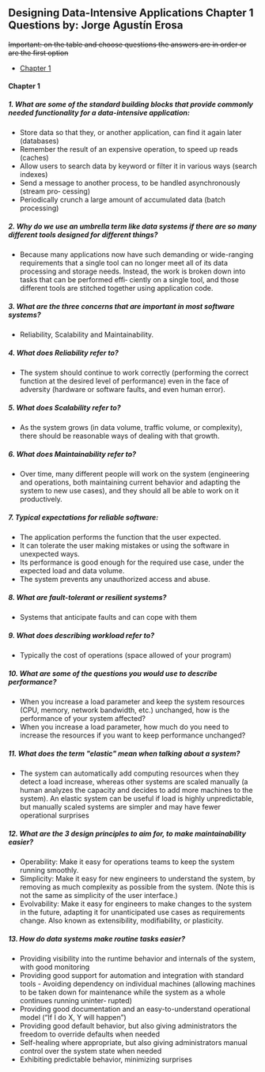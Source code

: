 ## Designing Data-Intensive Applications Chapter 1 Questions by: Jorge Agustín Erosa

~~Important: on the table and choose questions the answers are in order or are the first option~~

- [Chapter 1](#chapter-1)
  


#### Chapter 1

##### 1. What are some of the standard building blocks that provide commonly needed functionality for a data-intensive application: 
  - Store data so that they, or another application, can find it again later (databases)
  - Remember the result of an expensive operation, to speed up reads (caches)
  - Allow users to search data by keyword or filter it in various ways (search indexes)
  - Send a message to another process, to be handled asynchronously (stream pro‐
cessing)
  - Periodically crunch a large amount of accumulated data (batch processing)
  
##### 2. Why do we use an umbrella term like data systems if there are so many different tools designed for different things?
  - Because many applications now have such demanding or wide-ranging requirements that a single tool can no longer meet all of its data processing and storage needs. Instead, the work is broken down into tasks that can be performed effi‐
ciently on a single tool, and those different tools are stitched together using application code.

##### 3. What are the three concerns that are important in most software systems?
  - Reliability, Scalability and Maintainability.

##### 4. What does Reliability refer to?
  - The system should continue to work correctly (performing the correct function at the desired level of performance) even in the face of adversity (hardware or software faults, and even human error).

##### 5. What does Scalability refer to?
  - As the system grows (in data volume, traffic volume, or complexity), there should be reasonable ways of dealing with that growth. 

##### 6. What does Maintainability refer to?
  - Over time, many different people will work on the system (engineering and operations, both maintaining current behavior and adapting the system to new use cases), and they should all be able to work on it productively.

##### 7. Typical expectations for reliable software:
  - The application performs the function that the user expected.
  - It can tolerate the user making mistakes or using the software in unexpected ways.
  - Its performance is good enough for the required use case, under the expected load and data volume.
  - The system prevents any unauthorized access and abuse.

##### 8. What are fault-tolerant or resilient systems?
  - Systems that anticipate faults and can cope with them

##### 9. What does describing workload refer to?
  - Typically the cost of operations (space allowed of your program)

##### 10. What are some of the questions you would use to describe performance?
  - When you increase a load parameter and keep the system resources (CPU, memory, network bandwidth, etc.) unchanged, how is the performance of your system affected?
  - When you increase a load parameter, how much do you need to increase the resources if you want to keep performance unchanged?
  
##### 11. What does the term "elastic" mean when talking about a system?
  - The system can automatically add computing resources when they detect a load increase, whereas other systems are scaled manually (a human analyzes the capacity and decides to add more machines to the system). An elastic system can be useful if load is highly unpredictable, but manually scaled systems are simpler and may have fewer operational surprises
  
##### 12. What are the 3 design principles to aim for, to make maintainability easier?
  - Operability: Make it easy for operations teams to keep the system running smoothly.
  - Simplicity: Make it easy for new engineers to understand the system, by removing as much complexity as possible from the system. (Note this is not the same as simplicity of the user interface.)
  - Evolvability: Make it easy for engineers to make changes to the system in the future, adapting it for unanticipated use cases as requirements change. Also known as extensibility, modifiability, or plasticity.
  
##### 13. How do data systems make routine tasks easier?
  - Providing visibility into the runtime behavior and internals of the system, with good monitoring
  - Providing good support for automation and integration with standard tools   - Avoiding dependency on individual machines (allowing machines to be taken down for maintenance while the system as a whole continues running uninter‐
rupted)
  - Providing good documentation and an easy-to-understand operational model (“If I do X, Y will happen”)
  - Providing good default behavior, but also giving administrators the freedom to override defaults when needed
  - Self-healing where appropriate, but also giving administrators manual control over the system state when needed
  - Exhibiting predictable behavior, minimizing surprises 
